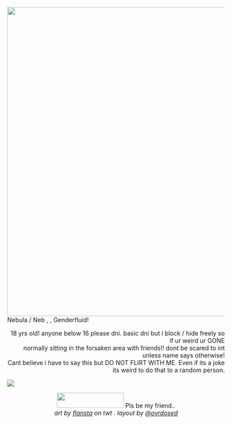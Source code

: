 </p>
<p align="left">
<img width="618" height="714" src="https://file.garden/Zy-L3NCuUwZRDM5h/image_2025-09-23_230654125.png"  /> Nebula / Neb , , Genderfluid!
</p>
<p align="right">
 18 yrs old! anyone below 16 please dni. basic dni but i block / hide freely so if ur weird ur GONE <br>
  normally sitting in the forsaken area with friends!! dont be scared to int unless name says otherwise! <br>
Cant believe i have to say this but DO NOT FLIRT WITH ME. Even if its a joke its weird to do that to a random person. <br>
  
</p>
<img src="https://file.garden/Zy-L3NCuUwZRDM5h/image_2025-09-24_001558585.png">
<p align="center">
<img width="155" height="35" src=https://file.garden/Zy-L3NCuUwZRDM5h/image_2025-09-23_235708957.png> Pls be my friend..  <br>
<i> art by <a href="https://x.com/flanstat">flansta</a> on twt . layout by <a href="https://github.com/ovrdosed">@ovrdosed</a> <i> 
</p>
